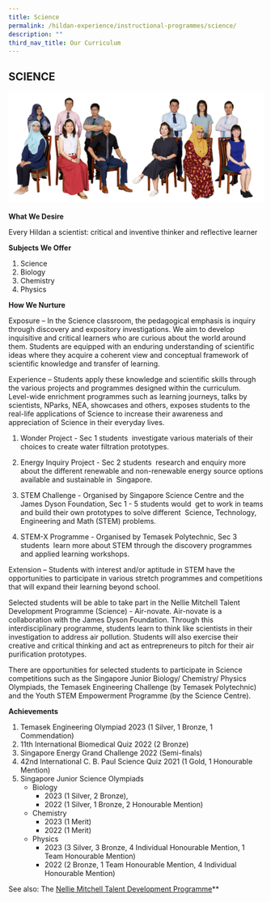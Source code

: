 ```yaml
---
title: Science
permalink: /hildan-experience/instructional-programmes/science/
description: ""
third_nav_title: Our Curriculum
---
```

SCIENCE
-------
![](/images/Staff/sci.jpg)

<b>What We Desire</b>

Every Hildan a scientist: critical and inventive thinker and reflective learner

<b>Subjects We Offer</b>

1.  Science
2.  Biology
3.  Chemistry
4.  Physics

<b>How We Nurture</b>

Exposure – In the Science classroom, the pedagogical emphasis is inquiry&nbsp; through discovery and expository investigations. We aim to develop inquisitive and critical learners who are curious about the world around them. Students are equipped with an enduring understanding of scientific ideas where they acquire a coherent view and conceptual framework of scientific knowledge and transfer of learning.&nbsp;&nbsp;


Experience – Students apply these knowledge and scientific skills through the various projects and programmes designed within the curriculum. Level-wide enrichment programmes such as learning journeys, talks by scientists, NParks, NEA, showcases and others, exposes students to the real-life applications of Science to increase their awareness and appreciation of Science in their everyday lives.

1.  Wonder Project - Sec 1 students&nbsp; investigate various materials of their choices to create water filtration prototypes.
    
2.  Energy Inquiry Project \- Sec 2 students&nbsp; research and enquiry more about the different renewable and non-renewable energy source options available and sustainable in&nbsp; Singapore.&nbsp;
    
3.  STEM Challenge - Organised by Singapore Science Centre and the James Dyson Foundation, Sec 1 - 5 students would&nbsp; get to work in teams and build their own prototypes to solve different&nbsp; Science, Technology, Engineering and Math (STEM) problems.&nbsp;
    
4.  STEM-X Programme - Organised by Temasek Polytechnic, Sec 3&nbsp; students&nbsp; learn more about STEM through the discovery programmes and applied learning workshops.

Extension – Students with interest and/or aptitude in STEM have the opportunities to participate in various stretch programmes and competitions that will expand their learning beyond school.

Selected students will be able to take part in the Nellie Mitchell Talent Development Programme (Science) - Air-novate. Air-novate is a collaboration with the James Dyson Foundation. Through this interdisciplinary programme, students learn to think like scientists in their investigation to address air pollution. Students will also exercise their creative and critical thinking and act as entrepreneurs to pitch for their air purification prototypes.

There are opportunities for selected students to participate in Science competitions such as the Singapore Junior Biology/ Chemistry/ Physics Olympiads, the Temasek Engineering Challenge (by Temasek Polytechnic) and the Youth STEM Empowerment Programme (by the Science Centre).

<b>Achievements</b>

1.  Temasek Engineering Olympiad 2023 (1 Silver, 1 Bronze, 1 Commendation)
2.  11th International Biomedical Quiz 2022 (2 Bronze)
3.  Singapore Energy Grand Challenge 2022 (Semi-finals)
4.  42nd International C. B. Paul Science Quiz 2021 (1 Gold, 1 Honourable Mention)&nbsp;
5.  Singapore Junior Science Olympiads
	* Biology&nbsp;
		* 2023 (1 Silver, 2 Bronze),&nbsp;
		* 2022 (1 Silver, 1 Bronze, 2 Honourable Mention)
	* Chemistry&nbsp;
		* 2023 (1 Merit)
		* 2022 (1 Merit)
	* Physics&nbsp;
		* 2023 (3 Silver, 3 Bronze, 4 Individual Honourable Mention, 1 Team Honourable Mention)
		* 2022 (2 Bronze, 1 Team Honourable Mention, 4 Individual Honourable Mention)
    

See also: The [Nellie Mitchell Talent Development Programme](https://docs.google.com/presentation/d/16m9ALCjSLbvhpBQBgr-j9Z0Mt6DXuyrHdesyEagvXsg/edit#slide=id.g13e54d85eb3_0_290)**